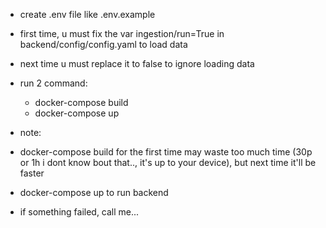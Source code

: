- create .env file like .env.example

- first time, u must fix the var ingestion/run=True in backend/config/config.yaml to load data
- next time u must replace it to false to ignore loading data

- run 2 command:
    - docker-compose build
    - docker-compose up


- note:
- docker-compose build for the first time may waste too much time (30p or 1h i dont know bout that.., it's up to your device), but next time it'll be faster

- docker-compose up to run backend


- if something failed, call me...